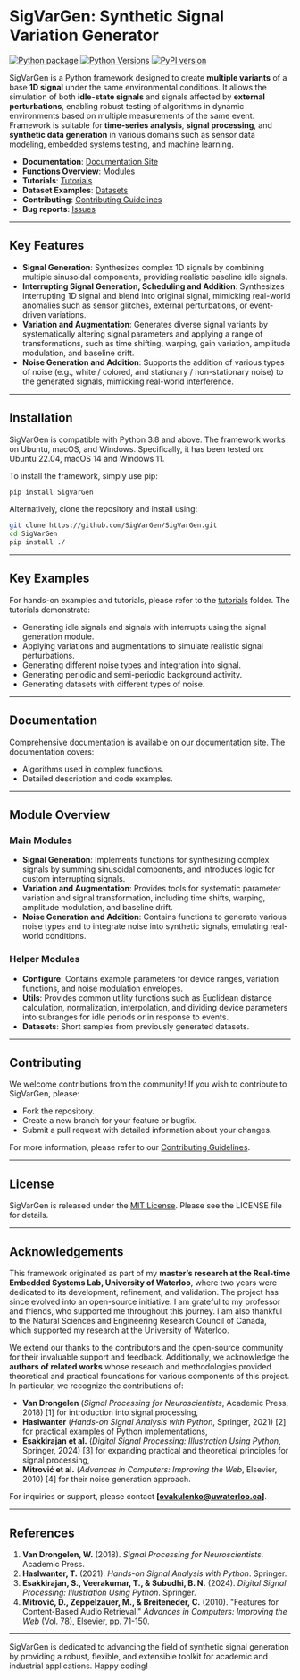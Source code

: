# SigVarGen: Synthetic Signal Variation Generator

[![Python package](https://github.com/SigVarGen/SigVarGen/actions/workflows/python-package.yml/badge.svg)](https://github.com/SigVarGen/SigVarGen/actions/workflows/python-package.yml)
[![Python Versions](https://img.shields.io/pypi/pyversions/SigVarGen.svg)](https://pypi.org/project/SigVarGen/)
[![PyPI version](https://img.shields.io/pypi/v/SigVarGen.svg)](https://pypi.org/project/SigVarGen/)


SigVarGen is a Python framework designed to create **multiple variants** of a base **1D signal** under the same environmental conditions. It allows the simulation of both **idle-state signals** and signals affected by **external perturbations**, enabling robust testing of algorithms in dynamic environments based on multiple measurements of the same event. Framework is suitable for **time-series analysis**, **signal processing**, and **synthetic data generation** in various domains such as sensor data modeling, embedded systems testing, and machine learning.

- **Documentation**: [Documentation Site](https://sigvargen.github.io/SigVarGen/)
- **Functions Overview**: [Modules](https://sigvargen.github.io/SigVarGen/modules/)
- **Tutorials**: [Tutorials](./tutorials)
- **Dataset Examples**: [Datasets](./datasets)
- **Contributing**: [Contributing Guidelines](./doc/contributing.md)
- **Bug reports**: [Issues](https://github.com/SigVarGen/SigVarGen/issues)


---

## Key Features

- **Signal Generation**: Synthesizes complex 1D signals by combining multiple sinusoidal components, providing realistic baseline idle signals.
- **Interrupting Signal Generation, Scheduling and Addition**: Synthesizes interrupting 1D signal and blend into original signal, mimicking real-world anomalies such as sensor glitches, external perturbations, or event-driven variations.
- **Variation and Augmentation**: Generates diverse signal variants by systematically altering signal parameters and applying a range of transformations, such as time shifting, warping, gain variation, amplitude modulation, and baseline drift.
- **Noise Generation and Addition**: Supports the addition of various types of noise (e.g., white / colored, and stationary / non-stationary noise) to the generated signals, mimicking real-world interference.

---

## Installation

SigVarGen is compatible with Python 3.8 and above. The framework works on Ubuntu, macOS, and Windows.
Specifically, it has been tested on: Ubuntu 22.04, macOS 14 and Windows 11.

To install the framework, simply use pip:

```bash
pip install SigVarGen
```

Alternatively, clone the repository and install using:

```bash
git clone https://github.com/SigVarGen/SigVarGen.git
cd SigVarGen
pip install ./
```

---

## Key Examples

For hands-on examples and tutorials, please refer to the [tutorials](./tutorials) folder. The tutorials demonstrate:
- Generating idle signals and signals with interrupts using the signal generation module.
- Applying variations and augmentations to simulate realistic signal perturbations.
- Generating different noise types and integration into signal.
- Generating periodic and semi-periodic background activity.
- Generating datasets with different types of noise.

---

## Documentation

Comprehensive documentation is available on our [documentation site](https://sigvargen.github.io/SigVarGen/). The documentation covers:
- Algorithms used in complex functions. 
- Detailed description and code examples.

---

## Module Overview

### Main Modules
- **Signal Generation**: Implements functions for synthesizing complex signals by summing sinusoidal components, and introduces logic for custom interrupting signals.
- **Variation and Augmentation**: Provides tools for systematic parameter variation and signal transformation, including time shifts, warping, amplitude modulation, and baseline drift.
- **Noise Generation and Addition**: Contains functions to generate various noise types and to integrate noise into synthetic signals, emulating real-world conditions.

### Helper Modules
- **Configure**: Contains example parameters for device ranges, variation functions, and noise modulation envelopes.
- **Utils**: Provides common utility functions such as Euclidean distance calculation, normalization, interpolation, and dividing device parameters into subranges for idle periods or in response to events.
- **Datasets**: Short samples from previously generated datasets.

---

## Contributing

We welcome contributions from the community! If you wish to contribute to SigVarGen, please:
- Fork the repository.
- Create a new branch for your feature or bugfix.
- Submit a pull request with detailed information about your changes.

For more information, please refer to our [Contributing Guidelines](./doc/contributing.md).

---

## License

SigVarGen is released under the [MIT License](./LICENSE). Please see the LICENSE file for details.

---

## Acknowledgements

This framework originated as part of my **master’s research at the Real-time Embedded Systems Lab, University of Waterloo**, where two years were dedicated to its development, refinement, and validation. The project has since evolved into an open-source initiative. I am grateful to my professor and friends, who supported me throughout this journey. I am also thankful to the Natural Sciences and Engineering Research Council of Canada, which supported my research at the University of Waterloo. 

We extend our thanks to the contributors and the open-source community for their invaluable support and feedback. Additionally, we acknowledge the **authors of related works** whose research and methodologies provided theoretical and practical foundations for various components of this project. In particular, we recognize the contributions of:  

- **Van Drongelen** (*Signal Processing for Neuroscientists*, Academic Press, 2018) [1] for introduction into signal processing,  
- **Haslwanter** (*Hands-on Signal Analysis with Python*, Springer, 2021) [2] for practical examples of Python implementations,  
- **Esakkirajan et al.** (*Digital Signal Processing: Illustration Using Python*, Springer, 2024) [3] for expanding practical and theoretical principles for signal processing,  
- **Mitrović et al.** (*Advances in Computers: Improving the Web*, Elsevier, 2010) [4] for their noise generation approach.  

For inquiries or support, please contact **[ovakulenko@uwaterloo.ca]**.

---

## References  

1. **Van Drongelen, W.** (2018). *Signal Processing for Neuroscientists*. Academic Press.  
2. **Haslwanter, T.** (2021). *Hands-on Signal Analysis with Python*. Springer.
3. **Esakkirajan, S., Veerakumar, T., & Subudhi, B. N.** (2024). *Digital Signal Processing: Illustration Using Python*. Springer.
4. **Mitrović, D., Zeppelzauer, M., & Breiteneder, C.** (2010). "Features for Content-Based Audio Retrieval." *Advances in Computers: Improving the Web* (Vol. 78), Elsevier, pp. 71-150.  

---

SigVarGen is dedicated to advancing the field of synthetic signal generation by providing a robust, flexible, and extensible toolkit for academic and industrial applications. Happy coding!

